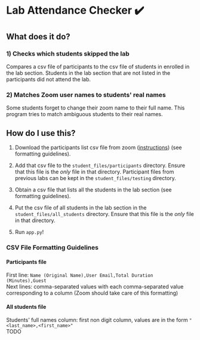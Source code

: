 # Lab Attendance Checker :heavy_check_mark:
## What does it do?

### 1) Checks which students skipped the lab
Compares a csv file of participants to 
the csv file of students in enrolled in the lab section. 
Students in the lab section that are not listed in the
participants did not attend the lab.

### 2) Matches Zoom user names to students' real names
Some students forget to change their zoom name to their full name.
This program tries to match ambiguous students to their
real names.

## How do I use this?

1) Download the participants list csv file from zoom 
([instructions](https://support.zoom.us/hc/en-us/articles/360039017432-Dashboard-for-meetings-and-webinars))
(see formatting guidelines). 

2) Add that csv file to the `student_files/participants` directory. Ensure that this file is the 
*only* file in that directory. Participant files from previous labs can be kept in the 
`student_files/testing` directory.  

3) Obtain a csv file that lists all the students in the lab section 
(see formatting guidelines). 

4) Put the csv file of all students in the lab section in the `student_files/all_students`
directory. Ensure that this file is the *only* file in that directory.

5) Run `app.py`!

### CSV File Formatting Guidelines
#### Participants file  
First line: `Name (Original Name),User Email,Total Duration (Minutes),Guest`  
Next lines: comma-separated values with each comma-separated value corresponding to a column 
(Zoom should take care of this formatting)  
#### All students file  
Students' full names column: first non digit column, values are in the form
`"<last_name>,<first_name>"`  
TODO
